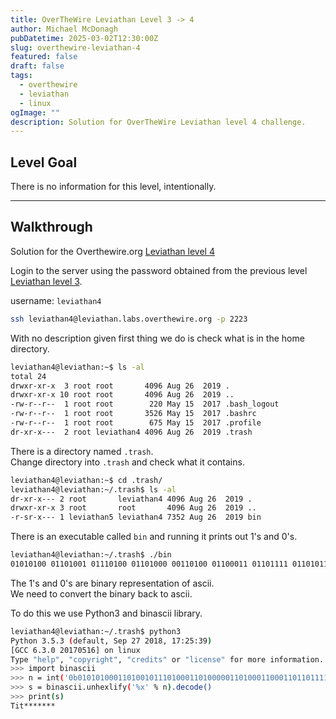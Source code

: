 ```yaml
---
title: OverTheWire Leviathan Level 3 -> 4
author: Michael McDonagh
pubDatetime: 2025-03-02T12:30:00Z
slug: overthewire-leviathan-4
featured: false
draft: false
tags:
  - overthewire
  - leviathan
  - linux
ogImage: ""
description: Solution for OverTheWire Leviathan level 4 challenge.
---
```


## Level Goal  

There is no information for this level, intentionally.

---

## Walkthrough  

Solution for the Overthewire.org [Leviathan level 4](https://overthewire.org/wargames/leviathan/leviathan4.html)

Login to the server using the password obtained from the previous level [Leviathan level 3](/posts/overthewire-leviathan-3).  

username: `leviathan4`  

```bash
ssh leviathan4@leviathan.labs.overthewire.org -p 2223
```

With no description given first thing we do is check what is in the home directory.

```bash
leviathan4@leviathan:~$ ls -al
total 24
drwxr-xr-x  3 root root       4096 Aug 26  2019 .
drwxr-xr-x 10 root root       4096 Aug 26  2019 ..
-rw-r--r--  1 root root        220 May 15  2017 .bash_logout
-rw-r--r--  1 root root       3526 May 15  2017 .bashrc
-rw-r--r--  1 root root        675 May 15  2017 .profile
dr-xr-x---  2 root leviathan4 4096 Aug 26  2019 .trash
```

There is a directory named `.trash`.  
Change directory into `.trash` and check what it contains.

```bash
leviathan4@leviathan:~$ cd .trash/
leviathan4@leviathan:~/.trash$ ls -al
dr-xr-x--- 2 root       leviathan4 4096 Aug 26  2019 .
drwxr-xr-x 3 root       root       4096 Aug 26  2019 ..
-r-sr-x--- 1 leviathan5 leviathan4 7352 Aug 26  2019 bin
```

There is an executable called `bin` and running it prints out 1's and 0's.

```bash
leviathan4@leviathan:~/.trash$ ./bin
01010100 01101001 01110100 01101000 00110100 01100011 01101111 01101011 01100101 01101001 00001010
```

The 1's and 0's are binary representation of ascii.  
We need to convert the binary back to ascii.

To do this we use Python3 and binascii library.

```bash
leviathan4@leviathan:~/.trash$ python3
Python 3.5.3 (default, Sep 27 2018, 17:25:39) 
[GCC 6.3.0 20170516] on linux
Type "help", "copyright", "credits" or "license" for more information.
>>> import binascii
>>> n = int('0b0101010001101001011101000110100000110100011000110110111101101011011001010110100100001010' , 2)
>>> s = binascii.unhexlify('%x' % n).decode()
>>> print(s)
Tit*******
```

